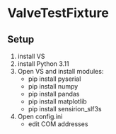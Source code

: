 # ValveTestFixture
## Setup
1. install VS 
2. install Python 3.11
3. Open VS and install modules:
    - pip install pyserial
    - pip install numpy
    - pip install pandas
    - pip install matplotlib
    - pip install sensirion_slf3s
4. Open config.ini
    - edit COM addresses

